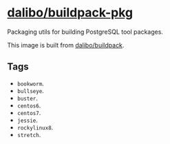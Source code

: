 # [dalibo/buildpack-pkg](https://hub.docker.com/r/dalibo/buildpack-pkg)

Packaging utils for building PostgreSQL tool packages.

This image is built from
[dalibo/buildpack](https://hub.dalibo.com/r/dalibo/buildpack).


## Tags

- `bookworm`.
- `bullseye`.
- `buster`.
- `centos6`.
- `centos7`.
- `jessie`.
- `rockylinux8`.
- `stretch`.
